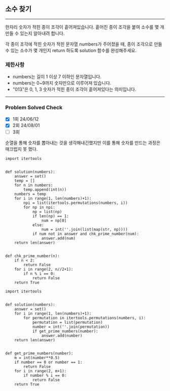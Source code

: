 ## 소수 찾기

---

한자리 숫자가 적힌 종이 조각이 흩어져있습니다. 
흩어진 종이 조각을 붙여 소수를 몇 개 만들 수 있는지 알아내려 합니다.

각 종이 조각에 적힌 숫자가 적힌 문자열 numbers가 주어졌을 때, 
종이 조각으로 만들 수 있는 소수가 몇 개인지 return 하도록 solution 함수를 완성해주세요.

### 제한사항

- numbers는 길이 1 이상 7 이하인 문자열입니다.
- numbers는 0~9까지 숫자만으로 이루어져 있습니다.
- "013"은 0, 1, 3 숫자가 적힌 종이 조각이 흩어져있다는 의미입니다.

---
### Problem Solved Check
- [x] 1회 24/06/12
- [x] 2회 24/08/01
- [ ] 3회

순열을 통해 숫자를 뽑아내는 것을 생각해내긴했지만 이를 통해 숫자를 만드는 과정은 매끄럽지 못 했다.

~~~
import itertools


def solution(numbers):
    answer = set()
    temp = []
    for n in numbers:
        temp.append(int(n))
    numbers = temp
    for i in range(1, len(numbers)+1):
        npi = list(itertools.permutations(numbers, i))
        for np in npi:
            np = list(np)
            if len(np) == 1:
                num = np[0]
            else:
                num = int(''.join(list(map(str, np))))
            if num not in answer and chk_prime_number(num):
                answer.add(num)
    return len(answer)


def chk_prime_number(n):
    if n < 2:
        return False
    for i in range(2, n//2+1):
        if n % i == 0:
            return False
    return True

~~~
~~~
import itertools


def solution(numbers):
    answer = set()
    for i in range(1, len(numbers)+1):
        for permutation in itertools.permutations(numbers, i):
            permutation = list(permutation)
            number = int(''.join(permutation))
            if get_prime_numbers(number):
                answer.add(number)
    return len(answer)


def get_prime_numbers(number):
    m = int(number**0.5)
    if number == 0 or number == 1:
        return False
    for i in range(2, m+1):
        if number % i == 0:
            return False
    return True

~~~
